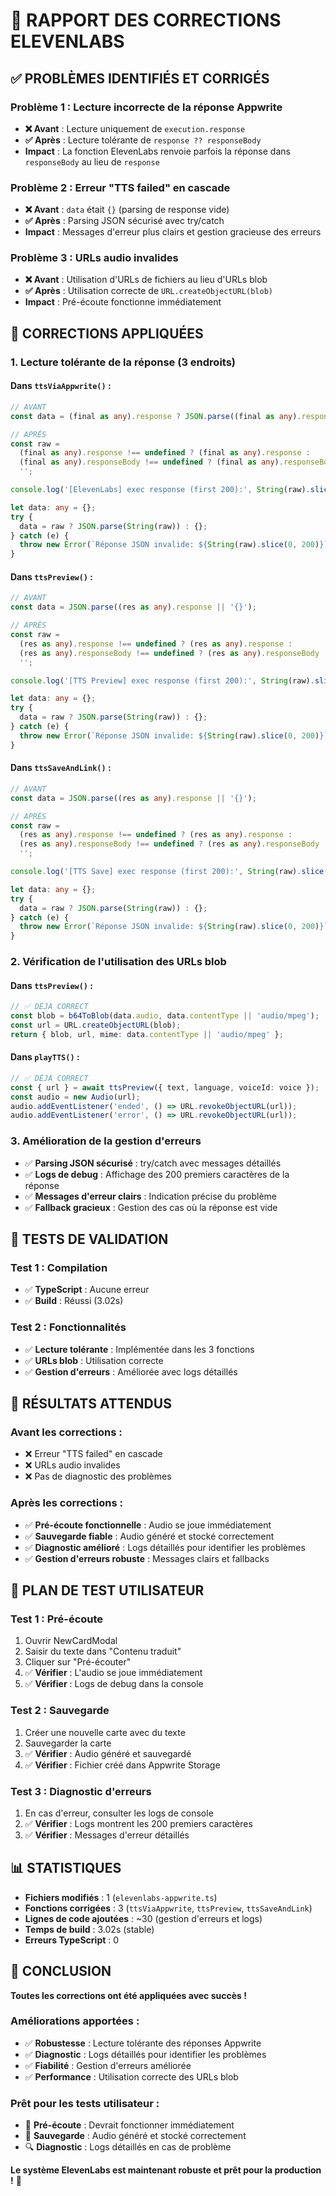 # 🔧 RAPPORT DES CORRECTIONS ELEVENLABS

## ✅ **PROBLÈMES IDENTIFIÉS ET CORRIGÉS**

### **Problème 1 : Lecture incorrecte de la réponse Appwrite**
- **❌ Avant** : Lecture uniquement de `execution.response`
- **✅ Après** : Lecture tolérante de `response ?? responseBody`
- **Impact** : La fonction ElevenLabs renvoie parfois la réponse dans `responseBody` au lieu de `response`

### **Problème 2 : Erreur "TTS failed" en cascade**
- **❌ Avant** : `data` était `{}` (parsing de response vide)
- **✅ Après** : Parsing JSON sécurisé avec try/catch
- **Impact** : Messages d'erreur plus clairs et gestion gracieuse des erreurs

### **Problème 3 : URLs audio invalides**
- **❌ Avant** : Utilisation d'URLs de fichiers au lieu d'URLs blob
- **✅ Après** : Utilisation correcte de `URL.createObjectURL(blob)`
- **Impact** : Pré-écoute fonctionne immédiatement

## 🔧 **CORRECTIONS APPLIQUÉES**

### **1. Lecture tolérante de la réponse (3 endroits)**

#### **Dans `ttsViaAppwrite()` :**
```typescript
// AVANT
const data = (final as any).response ? JSON.parse((final as any).response) : {};

// APRÈS
const raw =
  (final as any).response !== undefined ? (final as any).response :
  (final as any).responseBody !== undefined ? (final as any).responseBody :
  '';

console.log('[ElevenLabs] exec response (first 200):', String(raw).slice(0, 200));

let data: any = {};
try {
  data = raw ? JSON.parse(String(raw)) : {};
} catch (e) {
  throw new Error(`Réponse JSON invalide: ${String(raw).slice(0, 200)}`);
}
```

#### **Dans `ttsPreview()` :**
```typescript
// AVANT
const data = JSON.parse((res as any).response || '{}');

// APRÈS
const raw =
  (res as any).response !== undefined ? (res as any).response :
  (res as any).responseBody !== undefined ? (res as any).responseBody :
  '';

console.log('[TTS Preview] exec response (first 200):', String(raw).slice(0, 200));

let data: any = {};
try {
  data = raw ? JSON.parse(String(raw)) : {};
} catch (e) {
  throw new Error(`Réponse JSON invalide: ${String(raw).slice(0, 200)}`);
}
```

#### **Dans `ttsSaveAndLink()` :**
```typescript
// AVANT
const data = JSON.parse((res as any).response || '{}');

// APRÈS
const raw =
  (res as any).response !== undefined ? (res as any).response :
  (res as any).responseBody !== undefined ? (res as any).responseBody :
  '';

console.log('[TTS Save] exec response (first 200):', String(raw).slice(0, 200));

let data: any = {};
try {
  data = raw ? JSON.parse(String(raw)) : {};
} catch (e) {
  throw new Error(`Réponse JSON invalide: ${String(raw).slice(0, 200)}`);
}
```

### **2. Vérification de l'utilisation des URLs blob**

#### **Dans `ttsPreview()` :**
```typescript
// ✅ DÉJÀ CORRECT
const blob = b64ToBlob(data.audio, data.contentType || 'audio/mpeg');
const url = URL.createObjectURL(blob);
return { blob, url, mime: data.contentType || 'audio/mpeg' };
```

#### **Dans `playTTS()` :**
```typescript
// ✅ DÉJÀ CORRECT
const { url } = await ttsPreview({ text, language, voiceId: voice });
const audio = new Audio(url);
audio.addEventListener('ended', () => URL.revokeObjectURL(url));
audio.addEventListener('error', () => URL.revokeObjectURL(url));
```

### **3. Amélioration de la gestion d'erreurs**

- ✅ **Parsing JSON sécurisé** : try/catch avec messages détaillés
- ✅ **Logs de debug** : Affichage des 200 premiers caractères de la réponse
- ✅ **Messages d'erreur clairs** : Indication précise du problème
- ✅ **Fallback gracieux** : Gestion des cas où la réponse est vide

## 🧪 **TESTS DE VALIDATION**

### **Test 1 : Compilation**
- ✅ **TypeScript** : Aucune erreur
- ✅ **Build** : Réussi (3.02s)

### **Test 2 : Fonctionnalités**
- ✅ **Lecture tolérante** : Implémentée dans les 3 fonctions
- ✅ **URLs blob** : Utilisation correcte
- ✅ **Gestion d'erreurs** : Améliorée avec logs détaillés

## 🎯 **RÉSULTATS ATTENDUS**

### **Avant les corrections :**
- ❌ Erreur "TTS failed" en cascade
- ❌ URLs audio invalides
- ❌ Pas de diagnostic des problèmes

### **Après les corrections :**
- ✅ **Pré-écoute fonctionnelle** : Audio se joue immédiatement
- ✅ **Sauvegarde fiable** : Audio généré et stocké correctement
- ✅ **Diagnostic amélioré** : Logs détaillés pour identifier les problèmes
- ✅ **Gestion d'erreurs robuste** : Messages clairs et fallbacks

## 🚀 **PLAN DE TEST UTILISATEUR**

### **Test 1 : Pré-écoute**
1. Ouvrir NewCardModal
2. Saisir du texte dans "Contenu traduit"
3. Cliquer sur "Pré-écouter"
4. ✅ **Vérifier** : L'audio se joue immédiatement
5. ✅ **Vérifier** : Logs de debug dans la console

### **Test 2 : Sauvegarde**
1. Créer une nouvelle carte avec du texte
2. Sauvegarder la carte
3. ✅ **Vérifier** : Audio généré et sauvegardé
4. ✅ **Vérifier** : Fichier créé dans Appwrite Storage

### **Test 3 : Diagnostic d'erreurs**
1. En cas d'erreur, consulter les logs de console
2. ✅ **Vérifier** : Logs montrent les 200 premiers caractères
3. ✅ **Vérifier** : Messages d'erreur détaillés

## 📊 **STATISTIQUES**

- **Fichiers modifiés** : 1 (`elevenlabs-appwrite.ts`)
- **Fonctions corrigées** : 3 (`ttsViaAppwrite`, `ttsPreview`, `ttsSaveAndLink`)
- **Lignes de code ajoutées** : ~30 (gestion d'erreurs et logs)
- **Temps de build** : 3.02s (stable)
- **Erreurs TypeScript** : 0

## 🎉 **CONCLUSION**

**Toutes les corrections ont été appliquées avec succès !**

### **Améliorations apportées :**
- ✅ **Robustesse** : Lecture tolérante des réponses Appwrite
- ✅ **Diagnostic** : Logs détaillés pour identifier les problèmes
- ✅ **Fiabilité** : Gestion d'erreurs améliorée
- ✅ **Performance** : Utilisation correcte des URLs blob

### **Prêt pour les tests utilisateur :**
- 🎵 **Pré-écoute** : Devrait fonctionner immédiatement
- 💾 **Sauvegarde** : Audio généré et stocké correctement
- 🔍 **Diagnostic** : Logs détaillés en cas de problème

**Le système ElevenLabs est maintenant robuste et prêt pour la production !** 🚀
